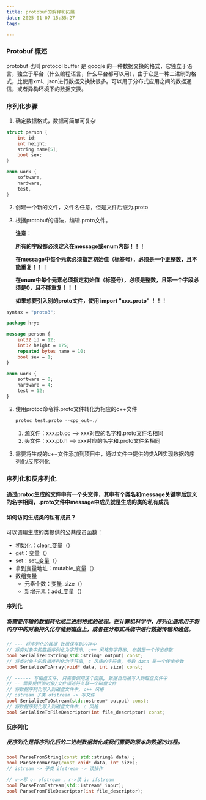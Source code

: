```yaml
---
title: protobuf的解释和拓展
date: 2025-01-07 15:35:27
tags:

---
```


### Protobuf 概述

protobuf 也叫 protocol buffer 是 google 的一种数据交换的格式，它独立于语言，独立于平台（什么编程语言，什么平台都可以用），由于它是一种二进制的格式，比使用xml、json进行数据交换快很多。可以用于分布式应用之间的数据通信，或者异构环境下的数据交换。



### 序列化步骤

1. 确定数据格式，数据可简单可复杂

```c++
struct person {
	int id;
	int height;
	string name[5];
	bool sex;
}

enum work {
	software,
	hardware,
	test,
}
```

2. 创建一个新的文件，文件名任意，但是文件后缀为.proto

3. 根据protobuf的语法，编辑.proto文件。

   **注意：**

   **所有的字段都必须定义在message或enum内部！！！**

   **在message中每个元素必须指定初始值（标签号），必须是一个正整数，且不能重复！！！**

   **在enum中每个元素必须指定初始值（标签号），必须是整数，且第一个字段必须是0，且不能重复！！！**

   **如果想要引入别的proto文件，使用 import "xxx.proto" ！！！**

   

```protobuf
syntax = "proto3";

package hry;

message person {
	int32 id = 12;
	int32 height = 175;
	repeated bytes name = 10;
	bool sex = 1;
}

enum work {
	software = 0;
	hardware = 4;
	test = 12;
}
```



2. 使用protoc命令将.proto文件转化为相应的c++文件

   ```c++
   protoc test.proto --cpp_out=./
   ```

   

   1. 源文件：xxx.pb.cc —> xxx对应的名字和.proto文件名相同
   2. 头文件：xxx.pb.h —> xxx对应的名字和.proto文件名相同

3. 需要将生成的c++文件添加到项目中，通过文件中提供的类API实现数据的序列化/反序列化



### 序列化和反序列化

#### 通过protoc生成的文件中有一个头文件，其中有个类名和message关键字后定义的名字相同，.proto文件中message中成员就是生成的类的私有成员

#### 如何访问生成类的私有成员？

可以调用生成的类提供的公共成员函数：

- 初始化：clear_变量（）
- get：变量（）
- set：set_变量（）
- 拿到变量地址：mutable_变量（）
- 数组变量
  - 元素个数：变量_size（）
  - 新增元素：add_变量（）

#### 序列化

##### 将需要传输的数据转化成二进制格式的过程。在计算机科学中，序列化通常用于将内存中的对象持久化存储到磁盘上，或者在分布式系统中进行数据传输和通信。

```c++
// --- 将序列化的数据 数据保存到内存中
// 将类对象中的数据序列化为字符串, c++ 风格的字符串, 参数是一个传出参数
bool SerializeToString(std::string* output) const;
// 将类对象中的数据序列化为字符串, c 风格的字符串, 参数 data 是一个传出参数
bool SerializeToArray(void* data, int size) const;

// ------ 写磁盘文件, 只需要调用这个函数, 数据自动被写入到磁盘文件中
// -- 需要提供流对象/文件描述符关联一个磁盘文件
// 将数据序列化写入到磁盘文件中, c++ 风格
// ostream 子类 ofstream -> 写文件
bool SerializeToOstream(std::ostream* output) const;
// 将数据序列化写入到磁盘文件中, c 风格
bool SerializeToFileDescriptor(int file_descriptor) const;
```

#### 反序列化

##### 反序列化是将序列化后的二进制数据转化成我们需要的原本的数据的过程。

```c++
bool ParseFromString(const std::string& data) ;
bool ParseFromArray(const void* data, int size);
// istream -> 子类 ifstream -> 读操作

// w->写 o: ofstream , r->读 i: ifstream
bool ParseFromIstream(std::istream* input);
bool ParseFromFileDescriptor(int file_descriptor);
```

